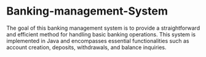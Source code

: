 # Banking-management-System
The goal of this banking management system is to provide a straightforward and efficient method for handling basic banking operations. This system is implemented in Java and encompasses essential functionalities such as account creation, deposits, withdrawals, and balance inquiries.
